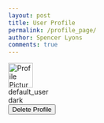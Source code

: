 ```yaml
---
layout: post
title: User Profile
permalink: /profile_page/
author: Spencer Lyons
comments: true
---
```


<html lang="en">
<head>
    <meta charset="UTF-8">
    <meta name="viewport" content="width=device-width, initial-scale=1.0">
    <title>User Profile</title>
    <link rel="stylesheet" href="/holiday_frontend/assets/css/profile_style.css">
</head>
<body>
    <div class="profile-header">
        <img id="link" src="{{ site.baseurl }}/images/gifitinatorlogo.png" width="50" height="50" alt="Profile Picture" /> 
        <div class="name" id="username">default_user</div>
        <div class="theme" id="theme-preference">dark</div>
        <button id="delete-btn" class="delete-button">Delete Profile</button>
    </div>
    <script type="module">
        import getCredentials from './login.js';
        import { pythonURI, fetchOptions } from './config.js';
        async function loadProfile(credentials) {
            const apiUrl = `${pythonURI}/api/user_profile/${credentials.name}`;
            try {
                const response = await fetch(apiUrl, {
                    ...fetchOptions,
                    method: 'GET',
                    headers: { 'Content-Type': 'application/json' }
                });
                const data = await response.json();
                if (!data.user_id) {
                    console.log("User ID not found.");
                } else {
                    document.getElementById('link').src = data.link || '/images/gifitinatorlogo.png';
                    document.getElementById('username').textContent = data.name || 'Unknown User';
                    document.getElementById('theme-preference').textContent = `Preferred Theme: ${data.theme || 'Light'}`;
                }
            } catch (error) {
                console.error('Error fetching profile data:', error);
            }
        }
        async function deleteProfile() {
            const confirmation = confirm('Are you sure you want to delete this profile?');
            if (!confirmation) return;
            try {
                const response = await fetch(`${pythonURI}/api/user_profile/delete`, {
                    ...fetchOptions,
                    method: 'POST',
                    headers: { 'Content-Type': 'application/json' },
                    body: JSON.stringify({ user_id: 1 })
                });
                if (response.ok) {
                    alert('Profile deleted successfully!');
                    document.getElementById('link').src = '/images/gifitinatorlogo.png';
                    document.getElementById('username').textContent = 'Unknown User';
                    document.getElementById('theme-preference').textContent = 'Preferred Theme: Light';
                    localStorage.removeItem("user_id");
                } else {
                    const errorData = await response.json();
                    alert(`Error deleting profile: ${errorData.message}`);
                }
            } catch (error) {
                console.error('Error deleting profile:', error);
            }
        }
        document.addEventListener('DOMContentLoaded', async function() {
            const isAuthenticated = localStorage.getItem('authenticated') === 'true';
            if (isAuthenticated) {
                const user = await getCredentials();
                if (user) {
                    loadProfile(user);
                    document.getElementById('delete-btn').addEventListener('click', deleteProfile);
                }
            } else {
                localStorage.setItem('authenticated', 'false');
                window.location.href = '/login.html';
            }
        });
    </script>
</body>
</html>
